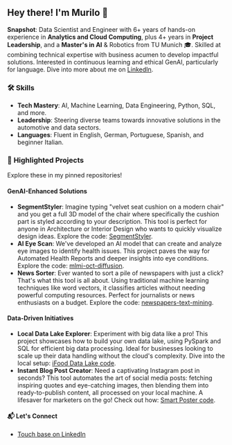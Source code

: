 ## Hey there! I'm Murilo  👋

**Snapshot**: Data Scientist and Engineer with 6+ years of hands-on experience in **Analytics and Cloud Computing**, plus 4+ years in **Project Leadership**, and a **Master's in AI** & Robotics from TU Munich 🎓. Skilled at combining technical expertise with business acumen to develop impactful solutions. Interested in continuous learning and ethical GenAI, particularly for language. Dive into more about me on [LinkedIn](https://www.linkedin.com/in/mbellatini/).

### 🛠 **Skills**

- **Tech Mastery**: AI, Machine Learning, Data Engineering, Python, SQL, and more.
- **Leadership**: Steering diverse teams towards innovative solutions in the automotive and data sectors.
- **Languages**: Fluent in English, German, Portuguese, Spanish, and beginner Italian.

### 🚀 **Highlighted Projects**

Explore these in my pinned repositories!

#### GenAI-Enhanced Solutions

- **SegmentStyler**: Imagine typing "velvet seat cushion on a modern chair" and you get a full 3D model of the chair where specifically the cushion part is styled according to your description. This tool is perfect for anyone in Architecture or Interior Design who wants to quickly visualize design ideas.  Explore the code: [SegmentStyler](https://github.com/MaximilianWinter/SegmentStyler).
- **AI Eye Scan**: We've developed an AI model that can create and analyze eye images to identify health issues. This project paves the way for Automated Health Reports and deeper insights into eye conditions. Explore the code: [mlmi-oct-diffusion](https://github.com/murilobellatini/mlmi-oct-diffusion).
- **News Sorter**: Ever wanted to sort a pile of newspapers with just a click? That's what this tool is all about. Using traditional machine learning techniques like word vectors, it classifies articles without needing powerful computing resources. Perfect for journalists or news enthusiasts on a budget. Explore the code: [newspapers-text-mining](https://github.com/murilobellatini/newspapers-text-mining).

#### Data-Driven Initiatives

- **Local Data Lake Explorer**: Experiment with big data like a pro! This project showcases how to build your own data lake, using PySpark and SQL for efficient big data processing. Ideal for businesses looking to scale up their data handling without the cloud's complexity. Dive into the local setup: [iFood Data Lake code](https://github.com/murilobellatini/ifood-data-architect-test).
- **Instant Blog Post Creator**: Need a captivating Instagram post in seconds? This tool automates the art of social media posts: fetching inspiring quotes and eye-catching images, then blending them into ready-to-publish content, all processed on your local machine. A lifesaver for marketers on the go! Check out how: [Smart Poster code](https://github.com/murilobellatini/smart-poster).

#### 📬 **Let's Connect**

- [Touch base on LinkedIn](https://www.linkedin.com/in/mbellatini/)
